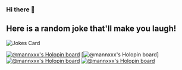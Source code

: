 ### Hi there 👋

## Here is a random joke that'll make you laugh!
![Jokes Card](https://readme-jokes.vercel.app/api)


<!--
**Mannxxx/Mannxxx** is a ✨ _special_ ✨ repository because its `README.md` (this file) appears on your GitHub profile.

Here are some ideas to get you started:

- 🔭 I’m currently working on ...
- 🌱 I’m currently learning ...
- 👯 I’m looking to collaborate on ...
- 🤔 I’m looking for help with ...
- 💬 Ask me about ...
- 📫 How to reach me: ...
- 😄 Pronouns: ...
- ⚡ Fun fact: ...
-->
[![@mannxxx's Holopin board](https://holopin.me/mannxxx)](https://www.holopin.io/userbadge/clanbh0q8687508ie5oj1z8zk)
[![@mannxxx's Holopin board](https://www.holopin.io/userbadge/clan13eop123008mjv7qox6w1)]
[![@mannxxx's Holopin board](https://holopin.me/mannxxx)](https://www.holopin.io/userbadge/cla20691o339108jzfnl144s0)
[![@mannxxx's Holopin board](https://holopin.me/mannxxx)](https://www.holopin.io/userbadge/clamy9ssv189408mwm6timnqu)


